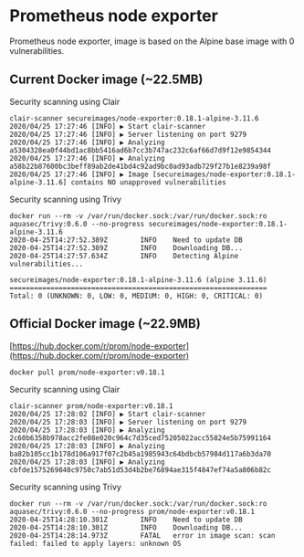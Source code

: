 # Prometheus node exporter

Prometheus node exporter, image is based on the Alpine base image with 0 vulnerabilities.

## Current Docker image (~22.5MB)

Security scanning using Clair
```
clair-scanner secureimages/node-exporter:0.18.1-alpine-3.11.6
2020/04/25 17:27:46 [INFO] ▶ Start clair-scanner
2020/04/25 17:27:46 [INFO] ▶ Server listening on port 9279
2020/04/25 17:27:46 [INFO] ▶ Analyzing a5304328ea0f44bd1ac8bb5416ad6b7cc3b747ac232c6af66d7d9f12e9854344
2020/04/25 17:27:46 [INFO] ▶ Analyzing a58b22b87600bc3beff89ab2de41bd4c92ad9bc0ad93adb729f27b1e8239a98f
2020/04/25 17:27:46 [INFO] ▶ Image [secureimages/node-exporter:0.18.1-alpine-3.11.6] contains NO unapproved vulnerabilities
```

Security scanning using Trivy
```
docker run --rm -v /var/run/docker.sock:/var/run/docker.sock:ro aquasec/trivy:0.6.0 --no-progress secureimages/node-exporter:0.18.1-alpine-3.11.6
2020-04-25T14:27:52.389Z        INFO    Need to update DB
2020-04-25T14:27:52.389Z        INFO    Downloading DB...
2020-04-25T14:27:57.634Z        INFO    Detecting Alpine vulnerabilities...

secureimages/node-exporter:0.18.1-alpine-3.11.6 (alpine 3.11.6)
===============================================================
Total: 0 (UNKNOWN: 0, LOW: 0, MEDIUM: 0, HIGH: 0, CRITICAL: 0)
```

## Official Docker image (~22.9MB)

[https://hub.docker.com/r/prom/node-exporter](https://hub.docker.com/r/prom/node-exporter)
```
docker pull prom/node-exporter:v0.18.1
```

Security scanning using Clair
```
clair-scanner prom/node-exporter:v0.18.1
2020/04/25 17:28:02 [INFO] ▶ Start clair-scanner
2020/04/25 17:28:03 [INFO] ▶ Server listening on port 9279
2020/04/25 17:28:03 [INFO] ▶ Analyzing 2c60b6358b978acc2fe08e020c964c7d35ced75205022acc55824e5b75991164
2020/04/25 17:28:03 [INFO] ▶ Analyzing ba82b105cc1b178d106a917f07c2b45a1985943c64bdbcb57984d117a6b3da70
2020/04/25 17:28:03 [INFO] ▶ Analyzing cbfde1575269840c9750c7ab51d53d4b2be76894ae315f4847ef74a5a806b82c
```

Security scanning using Trivy
```
docker run --rm -v /var/run/docker.sock:/var/run/docker.sock:ro aquasec/trivy:0.6.0 --no-progress prom/node-exporter:v0.18.1
2020-04-25T14:28:10.301Z        INFO    Need to update DB
2020-04-25T14:28:10.301Z        INFO    Downloading DB...
2020-04-25T14:28:14.973Z        FATAL   error in image scan: scan failed: failed to apply layers: unknown OS
```
